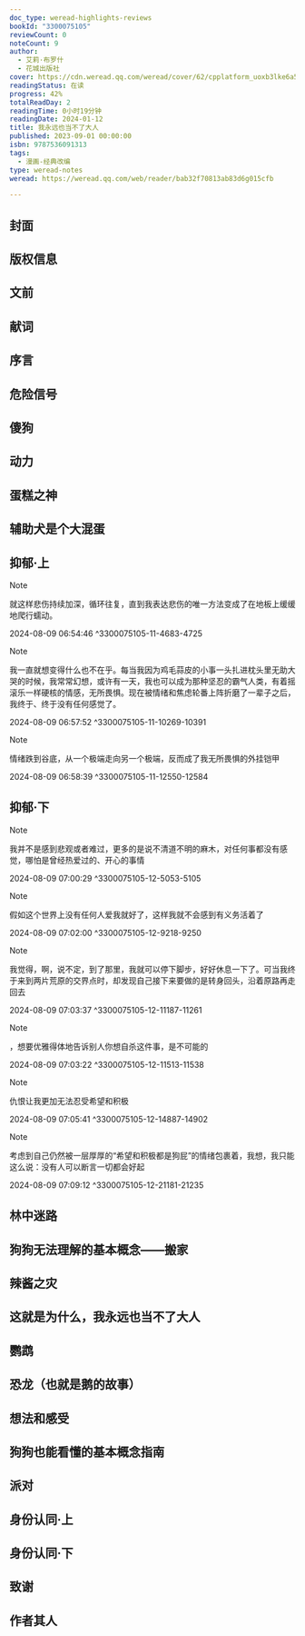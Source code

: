 ```yaml
---
doc_type: weread-highlights-reviews
bookId: "3300075105"
reviewCount: 0
noteCount: 9
author:
  - 艾莉·布罗什
  - 花城出版社
cover: https://cdn.weread.qq.com/weread/cover/62/cpplatform_uoxb3lke6a5qqasfbzuud6/t7_cpplatform_uoxb3lke6a5qqasfbzuud61697784224.jpg
readingStatus: 在读
progress: 42%
totalReadDay: 2
readingTime: 0小时19分钟
readingDate: 2024-01-12
title: 我永远也当不了大人
published: 2023-09-01 00:00:00
isbn: 9787536091313
tags:
  - 漫画-经典改编
type: weread-notes
weread: https://weread.qq.com/web/reader/bab32f70813ab83d6g015cfb

---
```



## 封面

## 版权信息

## 文前

## 献词

## 序言

## 危险信号

## 傻狗

## 动力

## 蛋糕之神

## 辅助犬是个大混蛋

## 抑郁·上

> [!NOTE] 
> 就这样悲伤持续加深，循环往复，直到我表达悲伤的唯一方法变成了在地板上缓缓地爬行蠕动。
> 
> 2024-08-09 06:54:46 ^3300075105-11-4683-4725

> [!NOTE] 
> 我一直就想变得什么也不在乎。每当我因为鸡毛蒜皮的小事一头扎进枕头里无助大哭的时候，我常常幻想，或许有一天，我也可以成为那种坚忍的霸气人类，有着摇滚乐一样硬核的情感，无所畏惧。现在被情绪和焦虑轮番上阵折磨了一辈子之后，我终于、终于没有任何感觉了。
> 
> 2024-08-09 06:57:52 ^3300075105-11-10269-10391

> [!NOTE] 
> 情绪跌到谷底，从一个极端走向另一个极端，反而成了我无所畏惧的外挂铠甲
> 
> 2024-08-09 06:58:39 ^3300075105-11-12550-12584

## 抑郁·下

> [!NOTE] 
> 我并不是感到悲观或者难过，更多的是说不清道不明的麻木，对任何事都没有感觉，哪怕是曾经热爱过的、开心的事情
> 
> 2024-08-09 07:00:29 ^3300075105-12-5053-5105

> [!NOTE] 
> 假如这个世界上没有任何人爱我就好了，这样我就不会感到有义务活着了
> 
> 2024-08-09 07:02:00 ^3300075105-12-9218-9250

> [!NOTE] 
> 我觉得，啊，说不定，到了那里，我就可以停下脚步，好好休息一下了。可当我终于来到两片荒原的交界点时，却发现自己接下来要做的是转身回头，沿着原路再走回去
> 
> 2024-08-09 07:03:37 ^3300075105-12-11187-11261

> [!NOTE] 
> ，想要优雅得体地告诉别人你想自杀这件事，是不可能的
> 
> 2024-08-09 07:03:22 ^3300075105-12-11513-11538

> [!NOTE] 
> 仇恨让我更加无法忍受希望和积极
> 
> 2024-08-09 07:05:41 ^3300075105-12-14887-14902

> [!NOTE] 
> 考虑到自己仍然被一层厚厚的“希望和积极都是狗屁”的情绪包裹着，我想，我只能这么说：没有人可以断言一切都会好起
> 
> 2024-08-09 07:09:12 ^3300075105-12-21181-21235

## 林中迷路

## 狗狗无法理解的基本概念——搬家

## 辣酱之灾

## 这就是为什么，我永远也当不了大人

## 鹦鹉

## 恐龙（也就是鹅的故事）

## 想法和感受

## 狗狗也能看懂的基本概念指南

## 派对

## 身份认同·上

## 身份认同·下

## 致谢

## 作者其人

